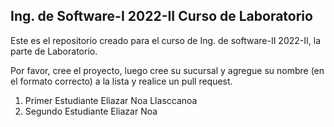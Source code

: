 ## Ing. de Software-I 2022-II Curso de Laboratorio
Este es el repositorio creado para el curso de Ing. de software-II 2022-II, la parte de Laboratorio.

Por favor, cree el proyecto, luego cree su sucursal y agregue su nombre (en el formato correcto) a la lista y realice un pull request.

1. Primer Estudiante Eliazar Noa Llasccanoa
2. Segundo Estudiante Eliazar Noa
